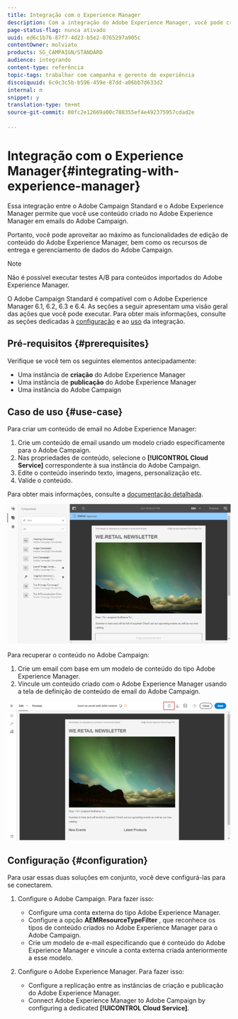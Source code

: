 ```yaml
---
title: Integração com o Experience Manager
description: Com a integração do Adobe Experience Manager, você pode criar conteúdo diretamente no AEM e usá-lo posteriormente no Adobe Campaign.
page-status-flag: nunca ativado
uuid: ed6c1b76-87f7-4d23-b5e2-0765297a905c
contentOwner: molviato
products: SG_CAMPAIGN/STANDARD
audience: integrando
content-type: referência
topic-tags: trabalhar com campanha e gerente de experiência
discoiquuid: 6c0c3c5b-b596-459e-87dd-a06bb7d633d2
internal: n
snippet: y
translation-type: tm+mt
source-git-commit: 00fc2e12669a00c788355ef4e492375957cdad2e

---
```



# Integração com o Experience Manager{#integrating-with-experience-manager}

Essa integração entre o Adobe Campaign Standard e o Adobe Experience Manager permite que você use conteúdo criado no Adobe Experience Manager em emails do Adobe Campaign.

Portanto, você pode aproveitar ao máximo as funcionalidades de edição de conteúdo do Adobe Experience Manager, bem como os recursos de entrega e gerenciamento de dados do Adobe Campaign.

>[!NOTE]
>
>Não é possível executar testes A/B para conteúdos importados do Adobe Experience Manager.

O Adobe Campaign Standard é compatível com o Adobe Experience Manager 6.1, 6.2, 6.3 e 6.4. As seções a seguir apresentam uma visão geral das ações que você pode executar. Para obter mais informações, consulte as seções dedicadas à [configuração](https://helpx.adobe.com/experience-manager/6-4/sites/administering/using/campaignstandard.html) e ao [uso](https://helpx.adobe.com/experience-manager/6-4/sites/authoring/using/campaign.html) da integração.

## Pré-requisitos {#prerequisites}

Verifique se você tem os seguintes elementos antecipadamente:

* Uma instância de **criação** do Adobe Experience Manager
* Uma instância de **publicação** do Adobe Experience Manager
* Uma instância do Adobe Campaign

## Caso de uso {#use-case}

Para criar um conteúdo de email no Adobe Experience Manager:

1. Crie um conteúdo de email usando um modelo criado especificamente para o Adobe Campaign.
1. Nas propriedades de conteúdo, selecione o **[!UICONTROL Cloud Service]** correspondente à sua instância do Adobe Campaign.
1. Edite o conteúdo inserindo texto, imagens, personalização etc.
1. Valide o conteúdo.

Para obter mais informações, consulte a [documentação detalhada](https://docs.adobe.com/docs/en/aem/6-2/author/personalization/adobe-campaign/campaign.html).

![](assets/aem_content.png)

Para recuperar o conteúdo no Adobe Campaign:

1. Crie um email com base em um modelo de conteúdo do tipo Adobe Experience Manager.
1. Vincule um conteúdo criado com o Adobe Experience Manager usando a tela de definição de conteúdo de email do Adobe Campaign.

![](assets/aem_linked_content.png)

## Configuração {#configuration}

Para usar essas duas soluções em conjunto, você deve configurá-las para se conectarem.

1. Configure o Adobe Campaign. Para fazer isso:

   * Configure uma conta externa do tipo Adobe Experience Manager.
   * Configure a opção **AEMResourceTypeFilter** , que reconhece os tipos de conteúdo criados no Adobe Experience Manager para o Adobe Campaign.
   * Crie um modelo de e-mail especificando que é conteúdo do Adobe Experience Manager e vincule a conta externa criada anteriormente a esse modelo.

1. Configure o Adobe Experience Manager. Para fazer isso:

   * Configure a replicação entre as instâncias de criação e publicação do Adobe Experience Manager.
   * Connect Adobe Experience Manager to Adobe Campaign by configuring a dedicated **[!UICONTROL Cloud Service]**.

